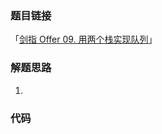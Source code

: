 ### 题目链接

「[剑指 Offer 09. 用两个栈实现队列](https://leetcode-cn.com/problems/yong-liang-ge-zhan-shi-xian-dui-lie-lcof/)」

### 解题思路

1.



### 代码

```javascript

```

